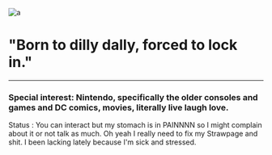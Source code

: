 ![a](https://i.pinimg.com/736x/f6/68/5c/f6685ca21f3035330367d6eb41ed2981.jpg)

# "Born to dilly dally, forced to lock in."

---------------------------------

### Special interest: Nintendo, specifically the older consoles and games and DC comics, movies, literally live laugh love.

Status : You can interact but my stomach is in PAINNNN so I might complain about it or not talk as much. Oh yeah I really need to fix my Strawpage and shit. I been lacking lately because I'm sick and stressed.

